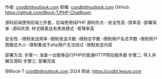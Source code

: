 作者: coodbt@outlook.com
邮箱: coodbt@outlook.com
GitHub: https://github.com/Block-T/PHP-ChatRoom

源码前端使用前端三件套，后端使用纯PHP
源码优点:
-安全性高
-效率高
-部署简单
-源码优质: 样式精美且有黑夜模式
-管理率高

安全性: 
-限制发送频率
-限制发送次数 
-限制总字数 
-限制用户名总字数 
-限制用户图像总大小
-限制集成于php用户无法绕过
-限制发送内容

部署方法:
步骤一: 准备一台能够运行PHP的普通HTTP网站服务器
步骤二: 导入并解压源码
步骤三: 部署完成

@Block-T coodbt@outlook.com 2024
网站: https://codbt.kesug.com